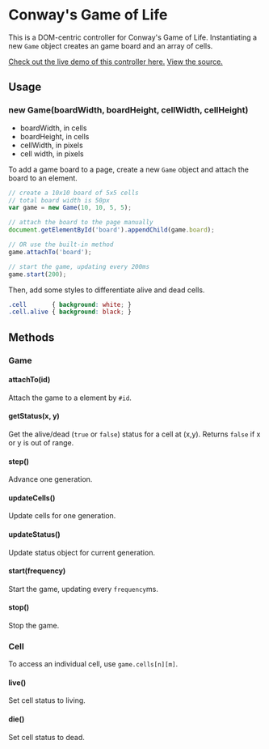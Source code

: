 # Conway's Game of Life

This is a DOM-centric controller for Conway's Game of Life. Instantiating a new `Game` object creates an game board and an array of cells.

[Check out the live demo of this controller here.](http://calebrash.github.io/game/) [View the source.](https://github.com/calebrash/game/tree/gh-pages)

## Usage
### new Game(boardWidth, boardHeight, cellWidth, cellHeight)
- boardWidth, in cells
- boardHeight, in cells
- cellWidth, in pixels
- cell width, in pixels

To add a game board to a page, create a new `Game` object and attach the board to an element.

```javascript
// create a 10x10 board of 5x5 cells
// total board width is 50px
var game = new Game(10, 10, 5, 5);

// attach the board to the page manually
document.getElementById('board').appendChild(game.board);

// OR use the built-in method
game.attachTo('board');

// start the game, updating every 200ms
game.start(200);
```

Then, add some styles to differentiate alive and dead cells.

```css
.cell       { background: white; }
.cell.alive { background: black; }
```

## Methods

### Game

#### attachTo(id)

Attach the game to a element by `#id`. 

#### getStatus(x, y)

Get the alive/dead (`true` or `false`) status for a cell at (x,y). Returns `false` if x or y is out of range.

#### step()

Advance one generation.

#### updateCells()

Update cells for one generation.

#### updateStatus()

Update status object for current generation.

#### start(frequency)

Start the game, updating every `frequency`ms.

#### stop()

Stop the game.


### Cell

To access an individual cell, use `game.cells[n][m]`.

#### live()

Set cell status to living.

#### die()

Set cell status to dead.


